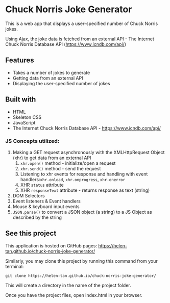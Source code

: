 # Chuck Norris Joke Generator
This is a web app that displays a user-specified number of Chuck Norris jokes.

Using Ajax, the joke data is fetched from an external API - The Internet Chuck Norris Database API (https://www.icndb.com/api/)

## Features
* Takes a number of jokes to generate
* Getting data from an external API
* Displaying the user-specified number of jokes


## Built with
* HTML
* Skeleton CSS
* JavaScript
* The Internet Chuck Norris Database API - https://www.icndb.com/api/

### JS Concepts utilized:
1. Making a GET request asynchronously with the XMLHttpRequest Object (xhr) to get data from an external API
   1. ```xhr.open()``` method - initialize/open a request
   2. ```xhr.send()``` method - send the request
   3. Listening to xhr events for response and handling with event handlers:```xhr.onload```, ```xhr.onprogress```, ```xhr.onerror```
   4. XHR ```status``` attribute
   5. XHR ```responseText``` attribute - returns response as text (string)
2. DOM Selectors
3. Event listeners & Event handlers
4. Mouse & keyboard input events
5. ```JSON.parse()``` to convert a JSON object (a string) to a JS Object as described by the string


## See this project
This application is hosted on GitHub pages: https://helen-tan.github.io/chuck-norris-joke-generator/

Similarly, you may clone this project by running this command from your terminal:

```
git clone https://helen-tan.github.io/chuck-norris-joke-generator/
```

This will create a directory in the name of the project folder.

Once you have the project files, open index.html in your browser.
